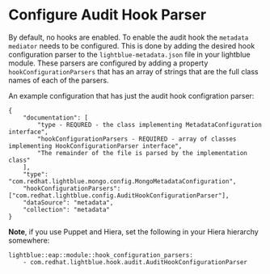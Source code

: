 # Configure Audit Hook Parser
By default, no hooks are enabled.  To enable the audit hook the `metadata mediator` needs to be configured.  This is done by adding the desired hook configuration parser to the `lightblue-metadata.json` file in your lightblue module.  These parsers are configured by adding a property `hookConfigurationParsers` that has an array of strings that are the full class names of each of the parsers.

An example configuration that has just the audit hook configration parser:

```
{
    "documentation": [
        "type - REQURED - the class implementing MetadataConfiguration interface",
        "hookConfigurationParsers - REQUIRED - array of classes implementing HookConfigurationParser interface",
        "The remainder of the file is parsed by the implementation class"
    ],
    "type": "com.redhat.lightblue.mongo.config.MongoMetadataConfiguration",
    "hookConfigurationParsers": ["com.redhat.lightblue.config.AuditHookConfigurationParser"],
    "dataSource": "metadata",
    "collection": "metadata"
}
```

**Note**, if you use Puppet and Hiera, set the following in your Hiera hierarchy somewhere:

```
lightblue::eap::module::hook_configuration_parsers:
    - com.redhat.lightblue.hook.audit.AuditHookConfigurationParser
```
